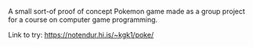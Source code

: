A small sort-of proof of concept Pokemon game made as a group project for a course on computer game programming.

Link to try: https://notendur.hi.is/~kgk1/poke/

